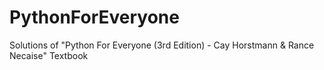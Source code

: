# PythonForEveryone
Solutions of "Python For Everyone (3rd Edition) - Cay Horstmann & Rance Necaise" Textbook
